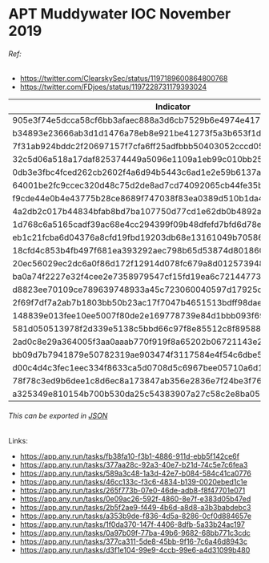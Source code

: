 <h1>APT Muddywater IOC November 2019</h1>
<h6>Ref:</h6>
<ul>
<li>
  <a href="https://twitter.com/ClearskySec/status/1197189600864800768">https://twitter.com/ClearskySec/status/1197189600864800768</a>
</li>
<li>
<a href="https://twitter.com/FDjoes/status/1197228731179393024">https://twitter.com/FDjoes/status/1197228731179393024</a>
</li>
</ul>

|Indicator|Description|
| ------------- |:-------------:|
|905e3f74e5dcca58cf6bb3afaec888a3d6cb7529b6e4974e417b2c8392929148|Report.xls|
|b34893e23666ab3d1d1476a78eb8e921be41273f5a3b653f1d425801278be39b|Report-1544.xls|
|7f31ab924bddc2f20697157f7cfa6ff25adfbbb50403052cccd05dc0e9faabc4|Trafficking Report.xls|
|32c5d06a518a17daf825374449a5096e1109a1eb99c010bb2524b9b0ed6e3114|Trafficking Report.xls|
|0db3e3fbc4fced262cb2602f4a6d94b5443c6ad1e2e59b6137ad3c1cc0520b75|office.zip|
|64001be2fc9ccec320d48c75d2de8ad7cd74092065cb44fe35b38624d4493df0|srv-specification.xls|
|f9cde44e0b4e43775b28ce8689f747038f83ea0389d510b1da41e63392f3a269|srv-specification.xls|
|4a2db2c017b44834bfab8bd7ba107750d77cd1e62db0b4892ab3c053b2d64fae|MalWare(5).xls|
|1d768c6a5165cadf39ac68e4cc294399f09b48dfefd7bfd6d78e75ad882cd3f1|MalWare(7).xls|
|eb1c21fcba6d04376a8cfd19fbd19203db68e13161049b70586ff509dc6e2175|NeedDedicatedServer.xls|
|18cfd4c853b4fb497f681ea393292aec798b65d53874d8018604068c30db5f41|NeedDedicatedServer.xls|
|20ec56029ec2dc6a0f86d172f12914d078fc679a8d01257394864413d01d7eda|NeedDedicatedServer.xls|
|ba0a74f2227e32f4cee2e7358979547cf15fd19ea6c72144773f087621bdb4b4|f9cde44e0b4e43775b28ce8689f747038f83ea0389d510b1da41e63392f3a269.xls|
|d8823ee70109ce789639748933a45c723060040597d17925cb605ad8f7f85a14|export.xls|
|2f69f7df7a2ab7b1803bb50b23ac17f7047b4651513bdff98dae5adee492c98f|srv-specification.xls|
|148839e013fee10ee5007f80de2e169778739e84d1bbb093f69b56060ceef73f|NeedDedicatedServer.xls|
|581d050513978f2d339e5138c5bbd66c97f8e85512c8f895886f0c8ca8868431|581d050513978f2d339e5138c5bbd66c97f8e85512c8f895886f0c8ca8868431.xls|
|2ad0c8e29a364005f3aa0aaab770f919f8a65202b06721143e2d19dc6b75f323|Instructions.xls|
|bb09d7b7941879e50782319ae903474f3117584e4f54c6dbe587f4994121b2b1|Instructions.xls|
|d00c4d4c3fec1eec334f8633ca5d0708d5c6967bee05710a6d1cb92f94f78af7|22.xls|
|78f78c3ed9b6dee1c8d6ec8a173847ab356e2836e7f24be3f76103ca7a498911|ImportantNotice.xls|
|a325349e810154b700b530da25c54383907a27c58c2e8ba056cce2b865aad3bf|ImportantNotice.xls|

<h6>This can be exported in <a href="https://raw.githubusercontent.com/StrangerealIntel/DailyIOC/master/20-11-19/JSON/APT-MuddywaterNov2019.json">JSON</a></h6>

<p>Links:</p>
<ul>
<li>
<a href="https://app.any.run/tasks/fb38fa10-f3b1-4886-911d-ebb5f142ce6f">https://app.any.run/tasks/fb38fa10-f3b1-4886-911d-ebb5f142ce6f</a>
</li>
<li>
<a href="https://app.any.run/tasks/377aa28c-92a3-40e7-b21d-74c5e7c6fea3">https://app.any.run/tasks/377aa28c-92a3-40e7-b21d-74c5e7c6fea3</a>
</li>
<li>
<a href="https://app.any.run/tasks/589a3c48-1a3d-42e7-b084-584c41ca0776">https://app.any.run/tasks/589a3c48-1a3d-42e7-b084-584c41ca0776</a>
</li>
<li>
<a href="https://app.any.run/tasks/46cc133c-f3c6-4834-b139-0020ebed1c1ef">https://app.any.run/tasks/46cc133c-f3c6-4834-b139-0020ebed1c1e</a>
</li>
<li>
<a href="https://app.any.run/tasks/265f773b-07e0-46de-adb8-f8f47701e071">https://app.any.run/tasks/265f773b-07e0-46de-adb8-f8f47701e071</a>
</li>
<li>
<a href="https://app.any.run/tasks/0e09ac26-592f-4860-8e7f-e383d05b47ed">https://app.any.run/tasks/0e09ac26-592f-4860-8e7f-e383d05b47ed</a>
</li>
<li>
<a href="https://app.any.run/tasks/2b5f2ae9-f449-4b6d-a8d8-a3b3babdebc3">https://app.any.run/tasks/2b5f2ae9-f449-4b6d-a8d8-a3b3babdebc3</a>
</li>
<li>
<a href="https://app.any.run/tasks/a353b9de-f836-4d5a-8286-0cf0d884657e">https://app.any.run/tasks/a353b9de-f836-4d5a-8286-0cf0d884657e</a>
</li>
<li>
<a href="https://app.any.run/tasks/1f0da370-147f-4406-8dfb-5a33b24ac197">https://app.any.run/tasks/1f0da370-147f-4406-8dfb-5a33b24ac197</a>
</li>
  <li>
<a href="https://app.any.run/tasks/0a97b09f-77ba-49b6-9682-68bb771c3cdc">https://app.any.run/tasks/0a97b09f-77ba-49b6-9682-68bb771c3cdc</a>
</li>
  <li>
<a href="https://app.any.run/tasks/377ca311-5de8-45bb-9f16-7c6a46d8943c">https://app.any.run/tasks/377ca311-5de8-45bb-9f16-7c6a46d8943c</a>
</li>
  <li>
<a href="https://app.any.run/tasks/d3f1e104-99e9-4ccb-99e6-a4d31099b480">https://app.any.run/tasks/d3f1e104-99e9-4ccb-99e6-a4d31099b480</a>
</li>
</ul>


